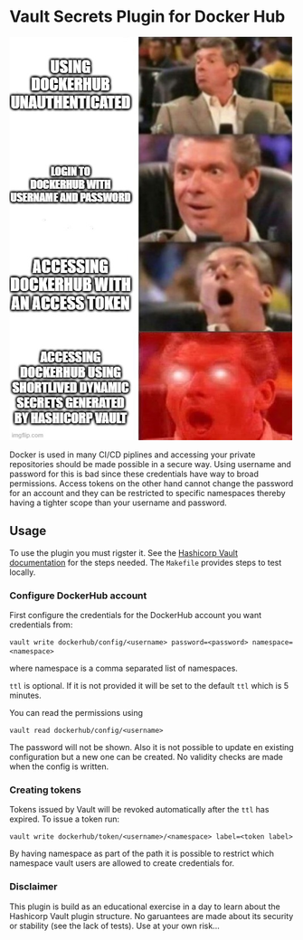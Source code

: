 # Vault Secrets Plugin for Docker Hub

![rest](https://github.com/hoeg/vault-plugin-secrets-dockerhub/blob/master/pics/4wysdl.jpg)

Docker is used in many CI/CD piplines and accessing your private repositories should be made possible in a secure way. Using username and password for this is bad since these credentials have way to broad permissions. Access tokens on the other hand cannot change the password for an account and they can be restricted to specific namespaces thereby having a tighter scope than your username and password.

## Usage

To use the plugin you must rigster it. See the [Hashicorp Vault documentation](https://www.vaultproject.io/docs/commands/plugin/register) for the steps needed. The `Makefile` provides steps to test locally.

### Configure DockerHub account

First configure the credentials for the DockerHub account you want credentials from:

```
vault write dockerhub/config/<username> password=<password> namespace=<namespace>
```

 where namespace is a comma separated list of namespaces.

`ttl` is optional. If it is not provided it will be set to the default `ttl` which is 5 minutes.

You can read the permissions using

```
vault read dockerhub/config/<username>
```

 The password will not be shown. Also it is not possible to update en existing configuration but a new one can be created. No validity checks are made when the config is written.

### Creating tokens

Tokens issued by Vault will be revoked automatically after the `ttl` has expired. To issue a token run:

```
vault write dockerhub/token/<username>/<namespace> label=<token label>
```

By having namespace as part of the path it is possible to restrict which namespace vault users are allowed to create credentials for.


### Disclaimer

This plugin is build as an educational exercise in a day to learn about the Hashicorp Vault plugin structure. No garuantees are made about its security or stability (see the lack of tests). Use at your own risk...